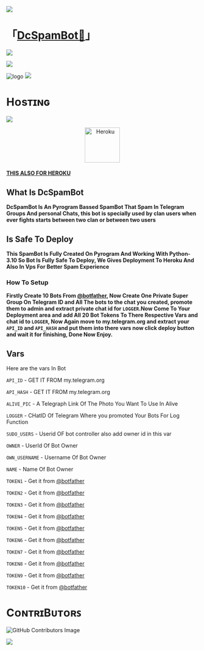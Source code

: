 <a href="https://www.youtube.com/watch?v=dQw4w9WgXcQ"><img src="https://user-images.githubusercontent.com/73097560/115834477-dbab4500-a447-11eb-908a-139a6edaec5c.gif"></a>
# 「[DcSpamBot👮](https://t.me/DeCodeUpdate)」


<a href="https://www.youtube.com/watch?v=dQw4w9WgXcQ"><img src="https://user-images.githubusercontent.com/73097560/115834477-dbab4500-a447-11eb-908a-139a6edaec5c.gif"></a>
 
  <img src="https://readme-typing-svg.herokuapp.com?color=F77247&width=420&lines=𝙰+𝚃𝚎𝚕𝚎𝚐𝚛𝚊𝚖+𝚂𝚙𝚊𝚖𝙱𝚘𝚝+𝙾𝚙𝚎𝚗+𝚂𝚘𝚞𝚛𝚌𝚎;𝚠𝚛𝚒𝚝𝚝𝚎𝚗+𝙸𝚗+𝙿𝚢𝚝𝚑𝚘𝚗+𝚄𝚜𝚒𝚗𝚐+𝚙𝚢𝚛𝚘𝚐𝚛𝚊𝚖%E2%9D%A4%EF%B8%8F">
</p> 

![logo](https://telegra.ph/file/a9b56319322553da4b240.jpg)
<a href="https://www.youtube.com/watch?v=dQw4w9WgXcQ"><img src="https://user-images.githubusercontent.com/73097560/115834477-dbab4500-a447-11eb-908a-139a6edaec5c.gif"></a>

# Hᴏsᴛɪɴɢ
  <img src="https://readme-typing-svg.herokuapp.com?color=F77247&width=420&lines=𝙷𝚘𝚠+𝚃𝚘+𝙳𝚎𝚙𝚕𝚘𝚢+DcSpamBot+𝚂𝚘𝚞𝚛𝚌𝚎;𝙷𝚘𝚠+𝚃𝚘+𝙳𝚎𝚙𝚕𝚘𝚢+DcSpamBot+𝚂𝚘𝚞𝚛𝚌𝚎%E2%9D%A4%EF%B8%8F">
</p>

<p align="center"><a href="https://heroku.com/deploy?template=https://github.com/TeamDeCode/DcSpamBot"><img align="center" alt="Heroku" width="92px" src="https://www.nicepng.com/png/full/223-2233246_heroku-logo-salesforce-heroku.png"></p>


#### [THIS ALSO FOR HEROKU](https://heroku.com/deploy?template=https://github.com/TeamDeCode/SpamDeploy) 

## What Is DcSpamBot

<b>DcSpamBot Is An Pyrogram Bassed SpamBot That Spam In Telegram Groups And personal Chats, this bot is specially used by clan users when ever fights starts between two clan or between two users</b>

## Is Safe To Deploy

<b>This SpamBot Is Fully Created On Pyrogram And Working With Python-3.10 So Bot Is Fully Safe To Deploy, We Gives Deployment To Heroku And Also In Vps For Better Spam Experience</b>

### How To Setup 

<b>Firstly Create 10 Bots From  [@botfather](https://t.me/botfather), Now Create One Private Super Group On Telegram ID and All The bots to the chat you created, promote them to admin and extract private chat id for `LOGGER`.Now Come To Your Deployment area and add All 20 Bot Tokens To There Respective Vars and chat id to `LOGGER`, Now Again move to my.telegram.org and extract your `API_ID` and `API_HASH` and put them into there vars now click deploy button and wait it for finishing, Done Now Enjoy.</b> 


##  Vars 

Here are the vars In Bot

`API_ID` - GET IT FROM my.telegram.org

`API_HASH` - GET IT FROM my.telegram.org

`ALIVE_PIC` - A Telegraph Link Of The Photo You Want To Use In Alive

`LOGGER` - CHatID Of Telegram Where you promoted Your Bots For Log Function

`SUDO_USERS` - Userid OF bot controller also add owner id in this var

`OWNER` - UserId Of Bot Owner 

`OWN_USERNAME` - Username Of Bot Owner

`NAME` - Name Of Bot Owner

`TOKEN1` - Get it from [@botfather](https://t.me/botfather)

`TOKEN2` - Get it from [@botfather](https://t.me/botfather)

`TOKEN3` - Get it from [@botfather](https://t.me/botfather)

`TOKEN4` - Get it from [@botfather](https://t.me/botfather)

`TOKEN5` - Get it from [@botfather](https://t.me/botfather)

`TOKEN6` - Get it from [@botfather](https://t.me/botfather)

`TOKEN7` - Get it from [@botfather](https://t.me/botfather)

`TOKEN8` - Get it from [@botfather](https://t.me/botfather)

`TOKEN9` - Get it from [@botfather](https://t.me/botfather)

`TOKEN10` - Get it from [@botfather](https://t.me/botfather)


# CᴏɴᴛʀɪBᴜᴛᴏʀꜱ

![GitHub Contributors Image](https://contrib.rocks/image?repo=TeamDeCode/DcSpamBot)

<a href="https://www.youtube.com/watch?v=dQw4w9WgXcQ"><img src="https://user-images.githubusercontent.com/73097560/115834477-dbab4500-a447-11eb-908a-139a6edaec5c.gif"></a>
